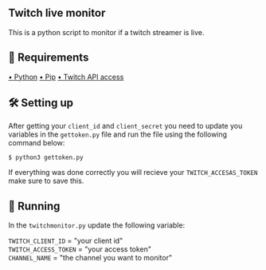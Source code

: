 <h2> Twitch live monitor </h2>
  This is a python script to monitor if a twitch streamer is live. 

<h2 >📝 Requirements </h2>
  <a href="https://www.python.org/downloads/">• Python</a>  
  <a href="https://www.python.org/downloads/">• Pip</a>  
  <a href="https://dev.twitch.tv/">• Twitch API access</a>  

## 🛠️ Setting up 
  After getting your `client_id` and `client_secret` you need to update you variables in the `gettoken.py` file and run the file using the following command below:
  
    $ python3 gettoken.py
    
  If everything was done correctly you will recieve your `TWITCH_ACCESAS_TOKEN` make sure to save this.

## 🚀 Running
  In the `twitchmonitor.py` update the following variable:
     
   `TWITCH_CLIENT_ID` = "your client id"  
   `TWITCH_ACCESS_TOKEN` = "your access token"  
   `CHANNEL_NAME` = "the channel you want to monitor"

     
